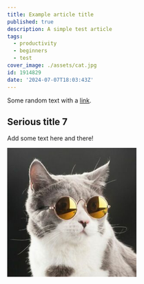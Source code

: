 ```yaml
---
title: Example article title
published: true
description: A simple test article
tags:
  - productivity
  - beginners
  - test
cover_image: ./assets/cat.jpg
id: 1914829
date: '2024-07-07T18:03:43Z'
---
```


Some random text with a [link](https://code.visualstudio.com).

## Serious title 7

Add some text here and there!

![and some pictures too](./assets/cat.jpg)
